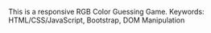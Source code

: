 This is a responsive RGB Color Guessing Game. 
Keywords: HTML/CSS/JavaScript, Bootstrap, DOM Manipulation
